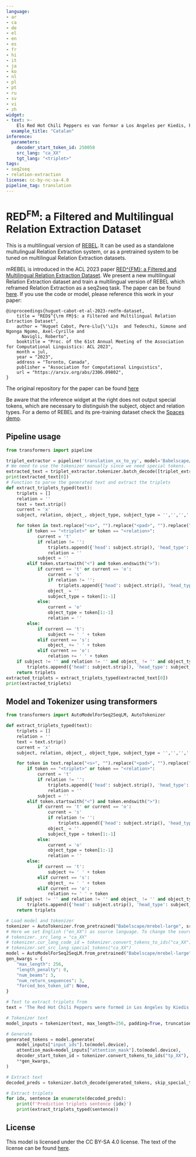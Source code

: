 ```yaml
---
language:
- ar
- ca
- de
- el
- en
- es
- fr
- hi
- it
- ja
- ko
- nl
- pl
- pt
- ru
- sv
- vi
- zh
widget:
- text: >-
    Els Red Hot Chili Peppers es van formar a Los Angeles per Kiedis, Flea, el guitarrista Hillel Slovak i el bateria Jack Irons.
  example_title: "Catalan"
inference:
  parameters: 
    decoder_start_token_id: 250058
    src_lang: "ca_XX"
    tgt_lang: "<triplet>"
tags:
- seq2seq
- relation-extraction
license: cc-by-nc-sa-4.0
pipeline_tag: translation
---
```

# RED<sup>FM</sup>: a Filtered and Multilingual Relation Extraction Dataset

This is a multilingual version of [REBEL](https://huggingface.co/Babelscape/rebel-large). It can be used as a standalone multulingual Relation Extraction system, or as a pretrained system to be tuned on multilingual Relation Extraction datasets.

mREBEL is introduced in the ACL 2023 paper [RED^{FM}: a Filtered and Multilingual Relation Extraction Dataset](https://arxiv.org/abs/2306.09802). We present a new multilingual Relation Extraction dataset and train a multilingual version of REBEL which reframed Relation Extraction as a seq2seq task. The paper can be found [here](https://arxiv.org/abs/2306.09802). If you use the code or model, please reference this work in your paper:

    @inproceedings{huguet-cabot-et-al-2023-redfm-dataset,
        title = "RED$^{\rm FM}$: a Filtered and Multilingual Relation Extraction Dataset",
        author = "Huguet Cabot, Pere-Llu{\'\i}s  and Tedeschi, Simone and Ngonga Ngomo, Axel-Cyrille and
          Navigli, Roberto",
        booktitle = "Proc. of the 61st Annual Meeting of the Association for Computational Linguistics: ACL 2023",
        month = jul,
        year = "2023",
        address = "Toronto, Canada",
        publisher = "Association for Computational Linguistics",
        url = "https://arxiv.org/abs/2306.09802",
    }

The original repository for the paper can be found [here](https://github.com/Babelscape/rebel)

Be aware that the inference widget at the right does not output special tokens, which are necessary to distinguish the subject, object and relation types. For a demo of REBEL and its pre-training dataset check the [Spaces demo](https://huggingface.co/spaces/Babelscape/rebel-demo).

## Pipeline usage

```python
from transformers import pipeline

triplet_extractor = pipeline('translation_xx_to_yy', model='Babelscape/mrebel-large', tokenizer='Babelscape/mrebel-large')
# We need to use the tokenizer manually since we need special tokens.
extracted_text = triplet_extractor.tokenizer.batch_decode([triplet_extractor("The Red Hot Chili Peppers were formed in Los Angeles by Kiedis, Flea, guitarist Hillel Slovak and drummer Jack Irons.", decoder_start_token_id=250058, src_lang="en_XX", tgt_lang="<triplet>", return_tensors=True, return_text=False)[0]["translation_token_ids"]]) # change en_XX for the language of the source.
print(extracted_text[0])
# Function to parse the generated text and extract the triplets
def extract_triplets_typed(text):
    triplets = []
    relation = ''
    text = text.strip()
    current = 'x'
    subject, relation, object_, object_type, subject_type = '','','','',''

    for token in text.replace("<s>", "").replace("<pad>", "").replace("</s>", "").replace("tp_XX", "").replace("__en__", "").split():
        if token == "<triplet>" or token == "<relation>":
            current = 't'
            if relation != '':
                triplets.append({'head': subject.strip(), 'head_type': subject_type, 'type': relation.strip(),'tail': object_.strip(), 'tail_type': object_type})
                relation = ''
            subject = ''
        elif token.startswith("<") and token.endswith(">"):
            if current == 't' or current == 'o':
                current = 's'
                if relation != '':
                    triplets.append({'head': subject.strip(), 'head_type': subject_type, 'type': relation.strip(),'tail': object_.strip(), 'tail_type': object_type})
                object_ = ''
                subject_type = token[1:-1]
            else:
                current = 'o'
                object_type = token[1:-1]
                relation = ''
        else:
            if current == 't':
                subject += ' ' + token
            elif current == 's':
                object_ += ' ' + token
            elif current == 'o':
                relation += ' ' + token
    if subject != '' and relation != '' and object_ != '' and object_type != '' and subject_type != '':
        triplets.append({'head': subject.strip(), 'head_type': subject_type, 'type': relation.strip(),'tail': object_.strip(), 'tail_type': object_type})
    return triplets
extracted_triplets = extract_triplets_typed(extracted_text[0])
print(extracted_triplets)
```

## Model and Tokenizer using transformers

```python
from transformers import AutoModelForSeq2SeqLM, AutoTokenizer

def extract_triplets_typed(text):
    triplets = []
    relation = ''
    text = text.strip()
    current = 'x'
    subject, relation, object_, object_type, subject_type = '','','','',''

    for token in text.replace("<s>", "").replace("<pad>", "").replace("</s>", "").replace("tp_XX", "").replace("__en__", "").split():
        if token == "<triplet>" or token == "<relation>":
            current = 't'
            if relation != '':
                triplets.append({'head': subject.strip(), 'head_type': subject_type, 'type': relation.strip(),'tail': object_.strip(), 'tail_type': object_type})
                relation = ''
            subject = ''
        elif token.startswith("<") and token.endswith(">"):
            if current == 't' or current == 'o':
                current = 's'
                if relation != '':
                    triplets.append({'head': subject.strip(), 'head_type': subject_type, 'type': relation.strip(),'tail': object_.strip(), 'tail_type': object_type})
                object_ = ''
                subject_type = token[1:-1]
            else:
                current = 'o'
                object_type = token[1:-1]
                relation = ''
        else:
            if current == 't':
                subject += ' ' + token
            elif current == 's':
                object_ += ' ' + token
            elif current == 'o':
                relation += ' ' + token
    if subject != '' and relation != '' and object_ != '' and object_type != '' and subject_type != '':
        triplets.append({'head': subject.strip(), 'head_type': subject_type, 'type': relation.strip(),'tail': object_.strip(), 'tail_type': object_type})
    return triplets

# Load model and tokenizer
tokenizer = AutoTokenizer.from_pretrained("Babelscape/mrebel-large", src_lang="en_XX", tgt_lang="tp_XX") 
# Here we set English ("en_XX") as source language. To change the source language swap the first token of the input for your desired language or change to supported language. For catalan ("ca_XX") or greek ("el_EL") (not included in mBART pretraining) you need a workaround:
# tokenizer._src_lang = "ca_XX"
# tokenizer.cur_lang_code_id = tokenizer.convert_tokens_to_ids("ca_XX")
# tokenizer.set_src_lang_special_tokens("ca_XX")
model = AutoModelForSeq2SeqLM.from_pretrained("Babelscape/mrebel-large")
gen_kwargs = {
    "max_length": 256,
    "length_penalty": 0,
    "num_beams": 3,
    "num_return_sequences": 3,
    "forced_bos_token_id": None,
}

# Text to extract triplets from
text = 'The Red Hot Chili Peppers were formed in Los Angeles by Kiedis, Flea, guitarist Hillel Slovak and drummer Jack Irons.'

# Tokenizer text
model_inputs = tokenizer(text, max_length=256, padding=True, truncation=True, return_tensors = 'pt')

# Generate
generated_tokens = model.generate(
    model_inputs["input_ids"].to(model.device),
    attention_mask=model_inputs["attention_mask"].to(model.device),
    decoder_start_token_id = tokenizer.convert_tokens_to_ids("tp_XX"),
    **gen_kwargs,
)

# Extract text
decoded_preds = tokenizer.batch_decode(generated_tokens, skip_special_tokens=False)

# Extract triplets
for idx, sentence in enumerate(decoded_preds):
    print(f'Prediction triplets sentence {idx}')
    print(extract_triplets_typed(sentence))
```

## License

This model is licensed under the CC BY-SA 4.0 license. The text of the license can be found [here](https://creativecommons.org/licenses/by-nc-sa/4.0/).